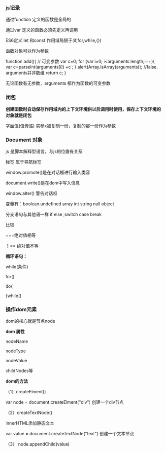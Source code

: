 ### js记录

通过function 定义的函数是全局的

通过var 定义的函数必须先定义再调用

ES6定义 let 和const 作用域局限于(if,for,while,{})

函数对象可以作为参数



function add(){ // 可变参数
var c=0;
for (var i=0; i<arguments.length;i++){
var c=parseInt(arguments[i]) +c ;
}
alert(Array.isArray(arguments)); //false. arguments并非数组
return c;
} 

无论函数有无参数，arguments 都作为函数的可变参数



### 闭包

**创建函数时自动保存作用域内的上下文环境供以后调用时使用，保存上下文环境的对象就是闭包**

字面值(值传递)  实参x被复制一份，复制的那一份作为参数





### Document 对象

js 是脚本解释型语言，与js的位置有关系



<nav> 标签 属于导航标签



window.promote()是在对话框进行输入类容

document.write()是在dom中写入信息

window.alter() 警告对话框

 变量有：boolean undefined array int  string null object

分支语句与其他语一样 if else ;switch case break

比较 

===绝对值相等

！== 绝对值不等

**循环语句：**

while(条件)  

for()

do{

}while()

### 操作dom元素

dom的核心就是节点node

**dom 属性**

nodeName

nodeType

nodeValue

childNodes等

**dom的方法**

（1）createElment()

  var node =  document.createElment("div") 创建一个div节点

（2）createTextNode()

innerHTML添加静态文本

var value = document.createTextNode("text") 创建一个文本节点

（3） node.appendChild(value)







